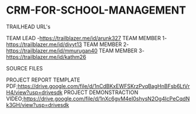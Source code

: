 # CRM-FOR-SCHOOL-MANAGEMENT

TRAILHEAD URL's

TEAM LEAD    -https://trailblazer.me/id/arunk327
TEAM MEMBER 1-https://trailblazer.me/id/divyt13
TEAM MEMBER 2-https://trailblazer.me/id/mmurugan40
TEAM MEMBER 3-https://trailblazer.me/id/kathm26

SOURCE FILES

PROJECT REPORT TEMPLATE PDF;https://drive.google.com/file/d/1nCdBKxEWFSKrzPvqBagHnBFsb6LtVrH4/view?usp=drivesdk
PROJECT DEMONSTRACTION VIDEO;https://drive.google.com/file/d/1nXc6gvM4eI0shysN2Og4IcPeCqdNk3GH/view?usp=drivesdk
